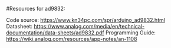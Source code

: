 #Resources for ad9832:

Code source: https://www.kn34pc.com/spr/arduino_ad9832.html
Datasheet: https://www.analog.com/media/en/technical-documentation/data-sheets/ad9832.pdf
Programming Guide: https://wiki.analog.com/resources/app-notes/an-1108
